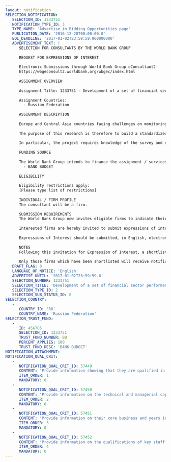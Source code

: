 ```yaml
---
layout: notification
SELECTION_NOTIFICATION: 
   SELECTION_ID: 1233751
   NOTIFICATION_TYPE_ID: 3
   TYPE_NAME: 'Advertise in Bidding Opportunities page'
   PUBLICATION_DATE: '2016-12-28T00:00:00.0'
   EOI_DEADLINE: '2017-01-02T23:59:59.900000000'
   ADVERTISEMENT_TEXT: |
      SELECTION FOR CONSULTANTS BY THE WORLD BANK GROUP
      
      REQUEST FOR EXPRESSIONS OF INTEREST
      
      Electronic Submissions through World Bank Group eConsultant2
      https://wbgeconsult2.worldbank.org/wbgec/index.html
      
      ASSIGNMENT OVERVIEW
      
      Assignment Title: 1233751 - Development of a set of financial sector performance monitoring indicators for Russia
      
      Assignment Countries:
        - Russian Federation
      
      ASSIGNMENT DESCRIPTION
      
      Europe and Central Asia countries facing challenges on monitoring the impact of financial sector reforms. While a number of international agencies and institutions compile periodically their own set of indicators and ratings on financial sector topics worldwide, they generally focus on the banking sector, and tend to neglect the non-bank financial sector, such as capital markets, insurance, pensions, and microfinance organizations. 
      
      The purpose of this research is therefore to build a standardized monitoring system (including a survey) to provide the GP F&M with a tool to support its clients globally in monitoring both the bank and non-bank sector comprehensively. This shall be done with the specific case of Russia, as to ensure applicability, and client feedback during the testing of the standard set. 
      
      In particular, the project requires knowledge of the survey and quantitative methodology of World Economic Forum (WEF) indices in the context of Russian markets. The project is expected to be completed in 46 weeks.
      
      FUNDING SOURCE
      
      The World Bank Group intends to finance the assignment / services described below under the following:
        - BANK BUDGET
      
      ELIGIBILITY
      
      Eligibility restrictions apply:
      [Please type list of restrictions]
      
      INDIVIDUAL / FIRM PROFILE
      The consultant will be a firm. 
      
      SUBMISSION REQUIREMENTS
      The World Bank Group now invites eligible firms to indicate their interest in providing the services.  Interested firms must provide information indicating that they are qualified to perform the services (brochures, description of similar assignments, experience in similar conditions, availability of appropriate skills among staff, etc. for firms; CV and cover letter for individuals).  Please note that the total size of all attachments should be less than 5MB.  Consultants may associate to enhance their qualifications.
      
      Interested firms are hereby invited to submit expressions of interest.
      
      Expressions of Interest should be submitted, in English, electronically through World Bank Group eConsultant2 (https://wbgeconsult2.worldbank.org/wbgec/index.html)
      
      NOTES
      Following this invitation for Expression of Interest, a shortlist of qualified firms will be formally invited to submit proposals. Shortlisting and selection will be subject to the availability of funding.
      
      Only those firms which have been shortlisted will receive notification. No debrief will be provided to firms which have not been shortlisted.
   DRAFT_FLAG: 0
   LANGUAGE_OF_NOTICE: 'English'
   ADVERTISE_UNTIL: '2017-01-02T23:59:59.0'
   SELECTION_NUMBER: 1233751
   SELECTION_TITLE: 'Development of a set of financial sector performance monitoring indicators for Russia'
   SELECTION_TYPE_ID: 2
   SELECTION_SUB_STATUS_ID: 8
SELECTION_COUNTRY: 
   - 
      COUNTRY_ID: 'RU'
      COUNTRY_NAME: 'Russian Federation'
SELECTION_TRUST_FUND: 
   - 
      ID: 456705
      SELECTION_ID: 1233751
      TRUST_FUND_NUMBER: BB
      PERCENT_APPLIES: 100
      TRUST_FUND_DESC: 'BANK BUDGET'
NOTIFICATION_ATTACHMENT: 
NOTIFICATION_QUAL_CRIT: 
   - 
      NOTIFICATION_QUAL_CRIT_ID: 57449
      CONTENT: 'Provide information showing that they are qualified in the field of the assignment'
      ITEM_ORDER: 1
      MANDATORY: 0
   - 
      NOTIFICATION_QUAL_CRIT_ID: 57450
      CONTENT: 'Provide information on the technical and managerial capabilities of the firm.'
      ITEM_ORDER: 2
      MANDATORY: 0
   - 
      NOTIFICATION_QUAL_CRIT_ID: 57451
      CONTENT: 'Provide information on their core business and years in business'
      ITEM_ORDER: 3
      MANDATORY: 0
   - 
      NOTIFICATION_QUAL_CRIT_ID: 57452
      CONTENT: 'Provide information on the qualifications of key staff'
      ITEM_ORDER: 4
      MANDATORY: 0
---
```

